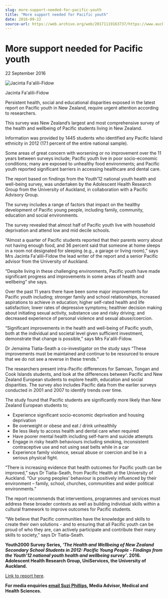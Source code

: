 ```yaml
---
slug: more-support-needed-for-pacific-youth
title: "More support needed for Pacific youth"
date: 2016-09-22
source-url: https://web.archive.org/web/20171119163737/https://www.auckland.ac.nz/en/about/news-events-and-notices/news/news-2016/09/more-support-needed-for-pacific-youth.html
---
```

More support needed for Pacific youth
=====================================

22 September 2016

![Jacinta Fa'alili-Fidow](https://www.auckland.ac.nz/en/about/news-events-and-notices/news/news-2016/09/more-support-needed-for-pacific-youth/_jcr_content/par/textimage/image.img.jpg/1474422173820.jpg "Jacinta Fa'alili-Fidow")

Jacinta Fa'alili-Fidow

Persistent health, social and educational disparities exposed in the latest report on Pacific youth in New Zealand, require urgent attention according to researchers.

This survey was New Zealand’s largest and most comprehensive survey of the health and wellbeing of Pacific students living in New Zealand.

Information was provided by 1445 students who identified any Pacific Island ethnicity in 2012 (17.1 percent of the entire national sample).

Some areas of great concern with worsening or no improvement over the 11 years between surveys include; Pacific youth live in poor socio-economic conditions; many are exposed to unhealthy food environments; and Pacific youth reported significant barriers in accessing healthcare and dental care.

The report based on findings from the Youth’12 national youth health and well-being survey, was undertaken by the Adolescent Health Research Group from the University of Auckland, in collaboration with a Pacific Advisory Group.

The survey includes a range of factors that impact on the healthy development of Pacific young people, including family, community, education and social environments.

The survey revealed that almost half of Pacific youth live with household deprivation and attend low and mid decile schools.

“Almost a quarter of Pacific students reported that their parents worry about not having enough food, and 36 percent said that someone at home sleeps in a room not designated for sleeping (e.g., a garage or living room),” says Mrs Jacinta Fa'alili-Fidow the lead writer of the report and a senior Pacific advisor from the University of Auckland.

“Despite living in these challenging environments, Pacific youth have made significant progress and improvements in some areas of health and wellbeing” she says.

Over the past 11 years there have been some major improvements for Pacific youth including; stronger family and school relationships, increased aspirations to achieve in education; higher self-rated health and life satisfaction; lower rates of depressive symptoms; healthier decision making about initiating sexual activity, substance use and risky driving; and decreased experience of personal violence and sexual abuse/coercion.

“Significant improvements in the health and well-being of Pacific youth, both at the individual and societal level given sufficient investment, demonstrate that change is possible,” says Mrs Fa'alili-Fidow.

Dr Jemaima Tiatia-Seath a co-investigator on the study says “These improvements must be maintained and continue to be resourced to ensure that we do not see a reverse in these trends.”

The researchers present intra-Pacific differences for Samoan, Tongan and Cook Islands students, and look at the differences between Pacific and New Zealand European students to explore health, education and social disparities. The survey also includes Pacific data from the earlier surveys conducted in 2001 and 2007 to identify trends over time.

The study found that Pacific students are significantly more likely than New Zealand European students to;

*   Experience significant socio-economic deprivation and housing deprivation
*   Be overweight or obese and eat / drink unhealthily
*   Be less likely to access health and dental care when required
*   Have poorer mental health including self-harm and suicide attempts
*   Engage in risky health behaviours including smoking, inconsistent contraceptive use and not using seat belts while in a car
*   Experience family violence, sexual abuse or coercion and be in a serious physical fight.

“There is increasing evidence that health outcomes for Pacific youth can be improved,” says Dr Tiatia-Seath, from Pacific Health at the University of Auckland. “Our young peoples’ behaviour is positively influenced by their environment – family, school, churches, communities and wider political environments.”

The report recommends that interventions, programmes and services must address these broader contexts as well as building individual skills within a cultural framework to improve outcomes for Pacific students.

“We believe that Pacific communities have the knowledge and skills to create their own solutions - and to ensuring that all Pacific youth can be proud of who they are, can actively participate and contribute their many skills to society,” says Dr Tiatia-Seath.  
  
**Youth2000 Survey Series, _‘The Health and Wellbeing of New Zealand Secondary School Students in 2012: Pacific Young People - Findings from the Youth’12 national youth health and wellbeing survey’_. 2016. Adolescent Health Research Group, UniServices, the University of Auckland.**

[Link to report here](https://www.fmhs.auckland.ac.nz/assets/fmhs/faculty/ahrg/docs/youth'12%20pacific%20report.pdf).

**For media enquiries [email Suzi Phillips](mailto:s.phillips@auckland.ac.nz), Media Advisor, Medical and Health Sciences.**